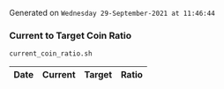 Generated on `Wednesday 29-September-2021 at 11:46:44`

### Current to Target Coin Ratio
`current_coin_ratio.sh`

Date|Current|Target|Ratio
---|---|---|---
